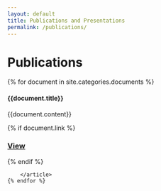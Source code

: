 ```yaml
---
layout: default
title: Publications and Presentations
permalink: /publications/
---
```



<h1 class="page-heading">Publications</h1>

<div class="documents">
	{% for document in site.categories.documents %}
		<article class="documents-article">
			<h4 class="documents-title">{{document.title}}</h4>
			<p>{{document.content}}</p>
			{% if document.link %}
  				<h3><a href="{{document.link}}">View</a></h3>
			{% endif %}
			
		</article>
	{% endfor %}
</div>
